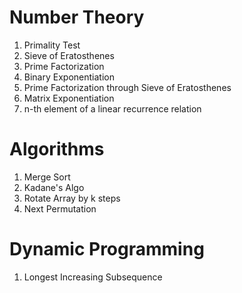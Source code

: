 
# Number Theory
1. Primality Test
2. Sieve of Eratosthenes
3. Prime Factorization
4. Binary Exponentiation
5. Prime Factorization through Sieve of Eratosthenes
6. Matrix Exponentiation
7. n-th element of a linear recurrence relation

# Algorithms
1. Merge Sort
2. Kadane's Algo
3. Rotate Array by k steps
4. Next Permutation

# Dynamic Programming
1. Longest Increasing Subsequence